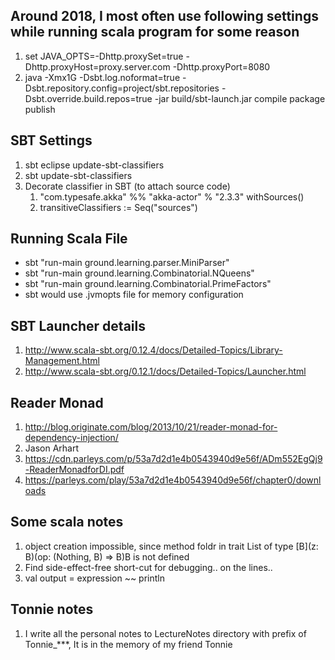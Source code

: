 ## Around 2018, I most often use following settings while running scala program for some reason

1. set JAVA_OPTS=-Dhttp.proxySet=true -Dhttp.proxyHost=proxy.server.com -Dhttp.proxyPort=8080
1. java -Xmx1G -Dsbt.log.noformat=true -Dsbt.repository.config=project/sbt.repositories -Dsbt.override.build.repos=true -jar build/sbt-launch.jar compile package publish

## SBT Settings

1. sbt eclipse update-sbt-classifiers
1. sbt update-sbt-classifiers
1. Decorate classifier in SBT (to attach source code)
    1. "com.typesafe.akka" %% "akka-actor" % "2.3.3" withSources()
    1. transitiveClassifiers := Seq("sources")


## Running Scala File

* sbt "run-main ground.learning.parser.MiniParser"
* sbt "run-main ground.learning.Combinatorial.NQueens"
* sbt "run-main ground.learning.Combinatorial.PrimeFactors"
* sbt would use .jvmopts file for memory configuration

## SBT Launcher details

1. http://www.scala-sbt.org/0.12.4/docs/Detailed-Topics/Library-Management.html
1. http://www.scala-sbt.org/0.12.1/docs/Detailed-Topics/Launcher.html


## Reader Monad

1. http://blog.originate.com/blog/2013/10/21/reader-monad-for-dependency-injection/
1. Jason Arhart
1. https://cdn.parleys.com/p/53a7d2d1e4b0543940d9e56f/ADm552EgQj9-ReaderMonadforDI.pdf
1. https://parleys.com/play/53a7d2d1e4b0543940d9e56f/chapter0/downloads

## Some scala notes

1. object creation impossible, since method foldr in trait List of type [B](z: B)(op: (Nothing, B) => B)B is not defined	
1. Find side-effect-free short-cut for debugging.. on the lines..
1. val output = expression ~~ println

## Tonnie notes

1. I write all the personal notes to LectureNotes directory with prefix of Tonnie_***, It is in the memory of my friend Tonnie
